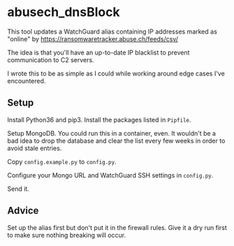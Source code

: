 # abusech_dnsBlock

This tool updates a WatchGuard alias containing IP addresses marked as "online" by https://ransomwaretracker.abuse.ch/feeds/csv/

The idea is that you'll have an up-to-date IP blacklist to prevent communication to C2 servers.

I wrote this to be as simple as I could while working around edge cases I've encountered.

## Setup

Install Python36 and pip3. Install the packages listed in `Pipfile`.

Setup MongoDB. You could run this in a container, even. It wouldn't be a bad idea to drop the database and clear the list every few weeks in order to avoid stale entries.

Copy `config.example.py` to `config.py`.

Configure your Mongo URL and WatchGuard SSH settings in `config.py`.

Send it.

## Advice

Set up the alias first but don't put it in the firewall rules. Give it a dry run first to make sure nothing breaking will occur. 